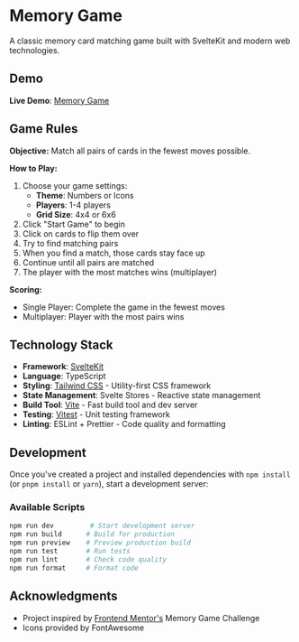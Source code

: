 # Memory Game

A classic memory card matching game built with SvelteKit and modern web technologies.

## Demo
**Live Demo**: [Memory Game](https://memory-game-bqk.pages.dev/)

## Game Rules

**Objective:** Match all pairs of cards in the fewest moves possible.

**How to Play:**

1. Choose your game settings:
   - **Theme**: Numbers or Icons
   - **Players**: 1-4 players
   - **Grid Size**: 4x4 or 6x6
2. Click "Start Game" to begin
3. Click on cards to flip them over
4. Try to find matching pairs
5. When you find a match, those cards stay face up
6. Continue until all pairs are matched
7. The player with the most matches wins (multiplayer)

**Scoring:**

- Single Player: Complete the game in the fewest moves
- Multiplayer: Player with the most pairs wins

## Technology Stack

- **Framework**: [SvelteKit](https://kit.svelte.dev/)
- **Language**: TypeScript
- **Styling**: [Tailwind CSS](https://tailwindcss.com/) - Utility-first CSS framework
- **State Management**: Svelte Stores - Reactive state management
- **Build Tool**: [Vite](https://vitejs.dev/) - Fast build tool and dev server
- **Testing**: [Vitest](https://vitest.dev/) - Unit testing framework
- **Linting**: ESLint + Prettier - Code quality and formatting

## Development

Once you've created a project and installed dependencies with `npm install` (or `pnpm install` or `yarn`), start a development server:

### Available Scripts

```bash
npm run dev         # Start development server
npm run build      # Build for production
npm run preview    # Preview production build
npm run test       # Run tests
npm run lint       # Check code quality
npm run format     # Format code
```

## Acknowledgments

- Project inspired by [Frontend Mentor's](https://www.frontendmentor.io/challenges/memory-game-vse4WFPvM) Memory Game Challenge
- Icons provided by FontAwesome
